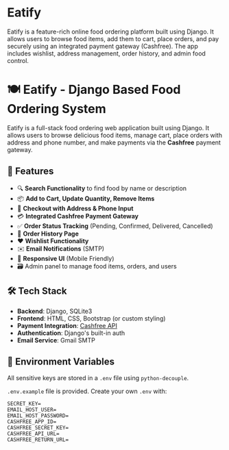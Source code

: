 # Eatify
Eatify is a feature-rich online food ordering platform built using Django. It allows users to browse food items, add them to cart, place orders, and pay securely using an integrated payment gateway (Cashfree). The app includes wishlist, address management, order history, and admin food control.

# 🍽️ Eatify - Django Based Food Ordering System

Eatify is a full-stack food ordering web application built using Django. It allows users to browse delicious food items, manage cart, place orders with address and phone number, and make payments via the **Cashfree** payment gateway.

## 🚀 Features

- 🔍 **Search Functionality** to find food by name or description
- 📦 **Add to Cart, Update Quantity, Remove Items**
- 🧾 **Checkout with Address & Phone Input**
- 💳 **Integrated Cashfree Payment Gateway**
- ✅ **Order Status Tracking** (Pending, Confirmed, Delivered, Cancelled)
- 🧾 **Order History Page**
- ❤️ **Wishlist Functionality**
- ✉️ **Email Notifications** (SMTP)
- 📱 **Responsive UI** (Mobile Friendly)
- 🗃️ Admin panel to manage food items, orders, and users

## 🛠️ Tech Stack

- **Backend**: Django, SQLite3
- **Frontend**: HTML, CSS, Bootstrap (or custom styling)
- **Payment Integration**: [Cashfree API](https://www.cashfree.com/)
- **Authentication**: Django's built-in auth
- **Email Service**: Gmail SMTP

## 🔐 Environment Variables

All sensitive keys are stored in a `.env` file using `python-decouple`.

`.env.example` file is provided. Create your own `.env` with:

```env
SECRET_KEY=
EMAIL_HOST_USER=
EMAIL_HOST_PASSWORD=
CASHFREE_APP_ID=
CASHFREE_SECRET_KEY=
CASHFREE_API_URL=
CASHFREE_RETURN_URL=
